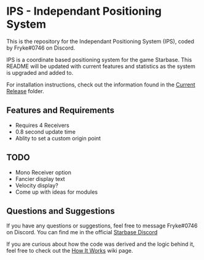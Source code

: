 # IPS - Independant Positioning System

This is the repository for the Independant Positioning System (IPS), coded by Fryke#0746 on Discord.

IPS is a coordinate based positioning system for the game Starbase. This README will be updated with current features and statistics as the system is upgraded and added to.

For installation instructions, check out the information found in the [Current Release](https://github.com/Tmktahu/IPS/tree/main/CurrentRelease) folder.

## Features and Requirements

- Requires 4 Receivers
- 0.8 second update time
- Ablity to set a custom origin point

## TODO

- Mono Receiver option
- Fancier display text
- Velocity display?
- Come up with ideas for modules

## Questions and Suggestions

If you have any questions or suggestions, feel free to message Fryke#0746 on Discord. You can find me in the official [Starbase Discord](https://discord.com/invite/starbase)

If you are curious about how the code was derived and the logic behind it, feel free to check out the [How It Works](https://github.com/Tmktahu/IPS/wiki/How-It-Works) wiki page.
